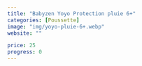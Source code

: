 ```yaml
---
title: "Babyzen Yoyo Protection pluie 6+"
categories: [Poussette]
image: "img/yoyo-pluie-6+.webp"
website: ""

price: 25
progress: 0
---
```


